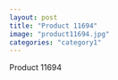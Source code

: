 ```yaml
---
layout: post
title: "Product 11694"
image: "product11694.jpg"
categories: "category1"
---
```

Product 11694
